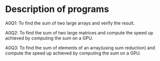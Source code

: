 # Description of programs
A0Q1: To find the sum of two large arrays and verify the result.

A0Q2: To find the sum of two large matrices and compute the speed up achieved by computing the sum on a GPU.

A0Q3: To find the sum of elements of an array(using sum reduction) and compute the speed up achieved by computing the sum on a GPU.
